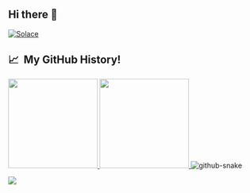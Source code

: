## Hi there 👋
[![Solace](https://github-readme-stats.vercel.app/api/pin/?username=Selyss&repo=Solace&theme=react)](https://github.com/Selyss/Solace)


## 📈 &nbsp;My GitHub History!
<a href="https://github.com/Selyss">
  <img height="180em" src="https://github-readme-stats.vercel.app/api?username=Selyss&theme=react&show_icons=true" />
  <img height="180em" src="https://github-readme-stats.vercel.app/api/top-langs/?username=Selyss&theme=react&layout=compact" />
</a>

<picture>
  <source media="(prefers-color-scheme: dark)" srcset="github-snake-dark.svg" />
  <source media="(prefers-color-scheme: light)" srcset="github-snake.svg" />
  <img alt="github-snake" src="github-snake.svg" />
</picture>

<p align="left">
  <img src="https://capsule-render.vercel.app/api?type=waving&color=gradient&height=100&section=footer"/>
</p>
